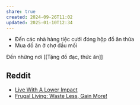 ```yaml
---
share: true
created: 2024-09-26T11:02
updated: 2025-01-10T12:34
---
```

- Đến các nhà hàng tiệc cưới đóng hộp đồ ăn thừa 
- Mua đồ ăn ở chợ đầu mối

Đến những nơi [[Tặng đồ đạc, thức ăn]]

## Reddit
- [Live With A Lower Impact](https://www.reddit.com/r/ZeroWaste)  
- [Frugal Living: Waste Less, Gain More!](https://www.reddit.com/r/Frugal/wiki/index)  